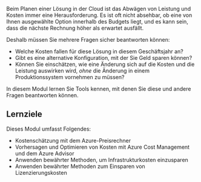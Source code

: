 Beim Planen einer Lösung in der Cloud ist das Abwägen von Leistung und Kosten immer eine Herausforderung. Es ist oft nicht absehbar, ob eine von Ihnen ausgewählte Option innerhalb des Budgets liegt, und es kann sein, dass die nächste Rechnung höher als erwartet ausfällt.

Deshalb müssen Sie mehrere Fragen sicher beantworten können:

- Welche Kosten fallen für diese Lösung in diesem Geschäftsjahr an?
- Gibt es eine alternative Konfiguration, mit der Sie Geld sparen können?
- Können Sie einschätzen, wie eine Änderung sich auf die Kosten und die Leistung auswirken wird, _ohne_ die Änderung in einem Produktionssystem vornehmen zu müssen?

In diesem Modul lernen Sie Tools kennen, mit denen Sie diese und andere Fragen beantworten können.

## <a name="learning-objectives"></a>Lernziele

Dieses Modul umfasst Folgendes:

- Kostenschätzung mit dem Azure-Preisrechner
- Vorhersagen und Optimieren von Kosten mit Azure Cost Management und dem Azure Advisor
- Anwenden bewährter Methoden, um Infrastrukturkosten einzusparen
- Anwenden bewährter Methoden zum Einsparen von Lizenzierungskosten